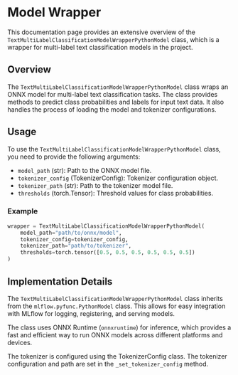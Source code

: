# Model Wrapper

This documentation page provides an extensive overview of the `TextMultiLabelClassificationModelWrapperPythonModel` class, which is a wrapper for multi-label text classification models in the project.

## Overview

The `TextMultiLabelClassificationModelWrapperPythonModel` class wraps an ONNX model for multi-label text classification tasks. The class provides methods to predict class probabilities and labels for input text data. It also handles the process of loading the model and tokenizer configurations.

## Usage

To use the `TextMultiLabelClassificationModelWrapperPythonModel` class, you need to provide the following arguments:

- `model_path` (str): Path to the ONNX model file.
- `tokenizer_config` (TokenizerConfig): Tokenizer configuration object.
- `tokenizer_path` (str): Path to the tokenizer model file.
- `thresholds` (torch.Tensor): Threshold values for class probabilities.

### Example

```python
wrapper = TextMultiLabelClassificationModelWrapperPythonModel(
    model_path="path/to/onnx/model",
    tokenizer_config=tokenizer_config,
    tokenizer_path="path/to/tokenizer",
    thresholds=torch.tensor([0.5, 0.5, 0.5, 0.5, 0.5, 0.5])
)
```

## Implementation Details

The `TextMultiLabelClassificationModelWrapperPythonModel` class inherits from the `mlflow.pyfunc.PythonModel` class. This allows for easy integration with MLflow for logging, registering, and serving models.

The class uses ONNX Runtime (`onnxruntime`) for inference, which provides a fast and efficient way to run ONNX models across different platforms and devices.

The tokenizer is configured using the TokenizerConfig class. The tokenizer configuration and path are set in the `_set_tokenizer_config` method.
